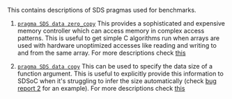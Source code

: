This contains descriptions of SDS pragmas used for benchmarks.

1. [`pragma SDS data zero_copy`](https://www.xilinx.com/html_docs/xilinx2018_2/sdsoc_doc/zero-copy-data-mover-kdq1504034390934.html?hl=data%2Cmover)
This provides a sophisticated and expensive memory controller which can access memory in complex access patterns. This is useful to get simple C algorithms run when arrays are used with hardware unoptimized accesses like reading and writing to and from the same array. For more descriptions check [this](https://github.com/cucapra/epoisses/wiki/Vivado-HLS#4-zero_copyarraynameoffsetlength)

2. [`pragma SDS data copy`](https://www.xilinx.com/html_docs/xilinx2018_2/sdsoc_doc/vff1524546986267.html?hl=data%2Ccopy)
This can be used to specify the data size of a function argument. This is useful to explicitly provide this information to SDSoC when it's struggling to infer the size automatically (check [bug report 2](https://github.com/cucapra/fuse-benchmarks/blob/master/docs/SDSoC/sds_bug_reports.md#bug-report-2) for an example). For more descriptions check [this](https://github.com/cucapra/epoisses/wiki/Vivado-HLS#3-copyarraynameoffsetlength)

